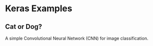 # Keras Examples

## Cat or Dog?
A simple Convolutional Neural Network (CNN) for image classification. 



